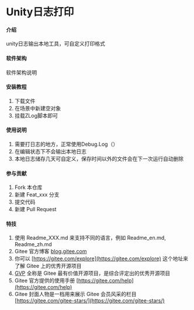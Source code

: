 # Unity日志打印

#### 介绍
unity日志输出本地工具，可自定义打印格式

#### 软件架构
软件架构说明


#### 安装教程

1.  下载文件
2.  在场景中新建空对象
3.  挂载ZLog脚本即可

#### 使用说明

1.  需要打日志的地方，正常使用Debug.Log（）
2.  在编辑状态下不会输出本地日志
3.  本地日志储存几天可自定义，保存时间以外的文件会在下一次运行自动删除

#### 参与贡献

1.  Fork 本仓库
2.  新建 Feat_xxx 分支
3.  提交代码
4.  新建 Pull Request


#### 特技

1.  使用 Readme\_XXX.md 来支持不同的语言，例如 Readme\_en.md, Readme\_zh.md
2.  Gitee 官方博客 [blog.gitee.com](https://blog.gitee.com)
3.  你可以 [https://gitee.com/explore](https://gitee.com/explore) 这个地址来了解 Gitee 上的优秀开源项目
4.  [GVP](https://gitee.com/gvp) 全称是 Gitee 最有价值开源项目，是综合评定出的优秀开源项目
5.  Gitee 官方提供的使用手册 [https://gitee.com/help](https://gitee.com/help)
6.  Gitee 封面人物是一档用来展示 Gitee 会员风采的栏目 [https://gitee.com/gitee-stars/](https://gitee.com/gitee-stars/)

